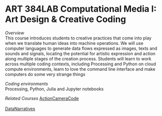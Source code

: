 # ART 384LAB Computational Media I: Art Design & Creative Coding

<i>Overview </i> <br>
This course introduces students to creative practices that come into play when we translate human ideas into machine operations. We will use computer languages to generate data flows expressed as images, texts and sounds and signals, locating the potential for artistic expression and action along multiple stages of the creation process. Students will learn to work across  multiple coding contexts, including Processing and Python on cloud compute environments, learn to love the command line interface and make computers do some very strange things


<i>Coding environments</i>
<br>Processing, Python, Julia and Jupyter notebooks

<i>Related Courses</i>
[ActionCameraCode](https://github.com/realtechsupport/ActionCameraCode)  
<br>
[DataNarratives](https://github.com/realtechsupport/DataNarratives)

